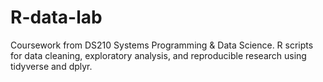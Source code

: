 # R-data-lab
Coursework from DS210 Systems Programming &amp; Data Science. R scripts for data cleaning, exploratory analysis, and reproducible research using tidyverse and dplyr.
